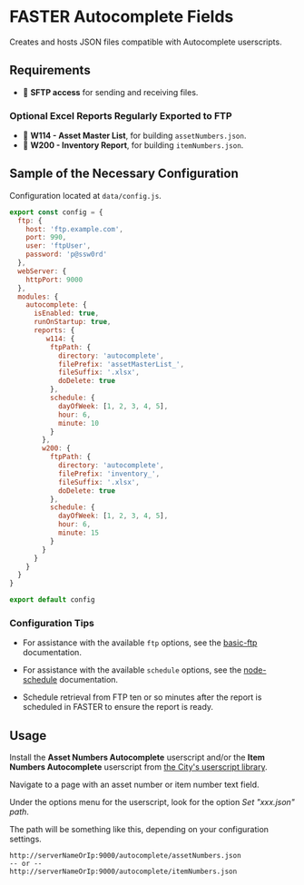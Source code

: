 # FASTER Autocomplete Fields

Creates and hosts JSON files compatible with Autocomplete userscripts.

## Requirements

- 📂 **SFTP access** for sending and receiving files.

### Optional Excel Reports Regularly Exported to FTP

- 📄 **W114 - Asset Master List**, for building `assetNumbers.json`.
- 📄 **W200 - Inventory Report**, for building `itemNumbers.json`.

## Sample of the Necessary Configuration

Configuration located at `data/config.js`.

```javascript
export const config = {
  ftp: {
    host: 'ftp.example.com',
    port: 990,
    user: 'ftpUser',
    password: 'p@ssw0rd'
  },
  webServer: {
    httpPort: 9000
  },
  modules: {
    autocomplete: {
      isEnabled: true,
      runOnStartup: true,
      reports: {
         w114: {
          ftpPath: {
            directory: 'autocomplete',
            filePrefix: 'assetMasterList_',
            fileSuffix: '.xlsx',
            doDelete: true
          },
          schedule: {
            dayOfWeek: [1, 2, 3, 4, 5],
            hour: 6,
            minute: 10
          }
        },
        w200: {
          ftpPath: {
            directory: 'autocomplete',
            filePrefix: 'inventory_',
            fileSuffix: '.xlsx',
            doDelete: true
          },
          schedule: {
            dayOfWeek: [1, 2, 3, 4, 5],
            hour: 6,
            minute: 15
          }
        }
      }
    }
  }
}

export default config
```

### Configuration Tips

- For assistance with the available `ftp` options, see the [basic-ftp](https://www.npmjs.com/package/basic-ftp) documentation.

- For assistance with the available `schedule` options, see the [node-schedule](https://www.npmjs.com/package/node-schedule) documentation.

- Schedule retrieval from FTP ten or so minutes after the report is scheduled in FASTER to ensure the report is ready.

## Usage

Install the **Asset Numbers Autocomplete** userscript
and/or the **Item Numbers Autocomplete** userscript
from [the City's userscript library](https://cityssm.github.io/userscripts/#userscripts-for-faster-web).

Navigate to a page with an asset number or item number text field.

Under the options menu for the userscript,
look for the option _Set "xxx.json" path_.

The path will be something like this, depending on your configuration settings.

```text
http://serverNameOrIp:9000/autocomplete/assetNumbers.json
-- or --
http://serverNameOrIp:9000/autocomplete/itemNumbers.json
```
